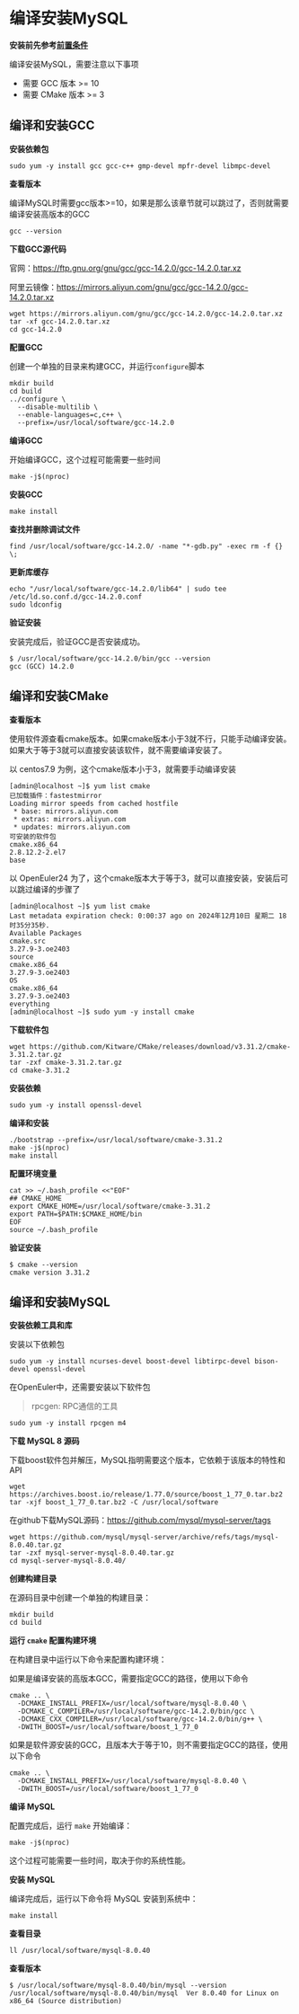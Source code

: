 # 编译安装MySQL

**安装前先参考[前置条件](/work/service/00-basic/)**

编译安装MySQL，需要注意以下事项

- 需要 GCC 版本 >= 10
- 需要 CMake 版本 >= 3



## 编译和安装GCC

**安装依赖包**

```
sudo yum -y install gcc gcc-c++ gmp-devel mpfr-devel libmpc-devel
```

**查看版本**

编译MySQL时需要gcc版本>=10，如果是那么该章节就可以跳过了，否则就需要编译安装高版本的GCC

```
gcc --version
```

**下载GCC源代码**

官网：https://ftp.gnu.org/gnu/gcc/gcc-14.2.0/gcc-14.2.0.tar.xz

阿里云镜像：https://mirrors.aliyun.com/gnu/gcc/gcc-14.2.0/gcc-14.2.0.tar.xz

```
wget https://mirrors.aliyun.com/gnu/gcc/gcc-14.2.0/gcc-14.2.0.tar.xz
tar -xf gcc-14.2.0.tar.xz
cd gcc-14.2.0
```

**配置GCC**

创建一个单独的目录来构建GCC，并运行`configure`脚本

```
mkdir build
cd build
../configure \
  --disable-multilib \
  --enable-languages=c,c++ \
  --prefix=/usr/local/software/gcc-14.2.0
```

**编译GCC**

开始编译GCC，这个过程可能需要一些时间

```
make -j$(nproc)
```

**安装GCC**

```
make install
```

**查找并删除调试文件**

```
find /usr/local/software/gcc-14.2.0/ -name "*-gdb.py" -exec rm -f {} \;
```

**更新库缓存**

```
echo "/usr/local/software/gcc-14.2.0/lib64" | sudo tee /etc/ld.so.conf.d/gcc-14.2.0.conf
sudo ldconfig
```

**验证安装**

安装完成后，验证GCC是否安装成功。

```
$ /usr/local/software/gcc-14.2.0/bin/gcc --version
gcc (GCC) 14.2.0
```



## 编译和安装CMake

**查看版本**

使用软件源查看cmake版本。如果cmake版本小于3就不行，只能手动编译安装。如果大于等于3就可以直接安装该软件，就不需要编译安装了。

以 centos7.9 为例，这个cmake版本小于3，就需要手动编译安装

```
[admin@localhost ~]$ yum list cmake
已加载插件：fastestmirror
Loading mirror speeds from cached hostfile
 * base: mirrors.aliyun.com
 * extras: mirrors.aliyun.com
 * updates: mirrors.aliyun.com
可安装的软件包
cmake.x86_64                                                                    2.8.12.2-2.el7                                                                    base
```

以 OpenEuler24 为了，这个cmake版本大于等于3，就可以直接安装，安装后可以跳过编译的步骤了

```
[admin@localhost ~]$ yum list cmake
Last metadata expiration check: 0:00:37 ago on 2024年12月10日 星期二 18时35分35秒.
Available Packages
cmake.src                                                                   3.27.9-3.oe2403                                                                 source
cmake.x86_64                                                                3.27.9-3.oe2403                                                                 OS
cmake.x86_64                                                                3.27.9-3.oe2403                                                                 everything
[admin@localhost ~]$ sudo yum -y install cmake
```

**下载软件包**

```
wget https://github.com/Kitware/CMake/releases/download/v3.31.2/cmake-3.31.2.tar.gz
tar -zxf cmake-3.31.2.tar.gz
cd cmake-3.31.2
```

**安装依赖**

```
sudo yum -y install openssl-devel
```

**编译和安装**

```
./bootstrap --prefix=/usr/local/software/cmake-3.31.2
make -j$(nproc)
make install
```

**配置环境变量**

```
cat >> ~/.bash_profile <<"EOF"
## CMAKE_HOME
export CMAKE_HOME=/usr/local/software/cmake-3.31.2
export PATH=$PATH:$CMAKE_HOME/bin
EOF
source ~/.bash_profile
```

**验证安装**

```
$ cmake --version
cmake version 3.31.2
```



## 编译和安装MySQL

**安装依赖工具和库**

安装以下依赖包

```
sudo yum -y install ncurses-devel boost-devel libtirpc-devel bison-devel openssl-devel
```

在OpenEuler中，还需要安装以下软件包

> rpcgen: RPC通信的工具

```
sudo yum -y install rpcgen m4
```

**下载 MySQL 8 源码**

下载boost软件包并解压，MySQL指明需要这个版本，它依赖于该版本的特性和 API

```
wget https://archives.boost.io/release/1.77.0/source/boost_1_77_0.tar.bz2
tar -xjf boost_1_77_0.tar.bz2 -C /usr/local/software
```

在github下载MySQL源码：https://github.com/mysql/mysql-server/tags

```
wget https://github.com/mysql/mysql-server/archive/refs/tags/mysql-8.0.40.tar.gz
tar -zxf mysql-server-mysql-8.0.40.tar.gz
cd mysql-server-mysql-8.0.40/
```

**创建构建目录**

在源码目录中创建一个单独的构建目录：

```
mkdir build
cd build
```

**运行 `cmake` 配置构建环境**

在构建目录中运行以下命令来配置构建环境：

如果是编译安装的高版本GCC，需要指定GCC的路径，使用以下命令

```
cmake .. \
  -DCMAKE_INSTALL_PREFIX=/usr/local/software/mysql-8.0.40 \
  -DCMAKE_C_COMPILER=/usr/local/software/gcc-14.2.0/bin/gcc \
  -DCMAKE_CXX_COMPILER=/usr/local/software/gcc-14.2.0/bin/g++ \
  -DWITH_BOOST=/usr/local/software/boost_1_77_0
```

如果是软件源安装的GCC，且版本大于等于10，则不需要指定GCC的路径，使用以下命令

```
cmake .. \
  -DCMAKE_INSTALL_PREFIX=/usr/local/software/mysql-8.0.40 \
  -DWITH_BOOST=/usr/local/software/boost_1_77_0
```

**编译 MySQL**

配置完成后，运行 `make` 开始编译：

```
make -j$(nproc)
```

这个过程可能需要一些时间，取决于你的系统性能。

**安装 MySQL**

编译完成后，运行以下命令将 MySQL 安装到系统中：

```
make install
```

**查看目录**

```
ll /usr/local/software/mysql-8.0.40
```

**查看版本**

```
$ /usr/local/software/mysql-8.0.40/bin/mysql --version
/usr/local/software/mysql-8.0.40/bin/mysql  Ver 8.0.40 for Linux on x86_64 (Source distribution)
```

